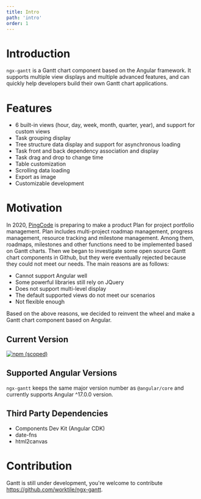 ```yaml
---
title: Intro
path: 'intro'
order: 1
---
```


# Introduction

`ngx-gantt` is a Gantt chart component based on the Angular framework. It supports multiple view displays and multiple advanced features, and can quickly help developers build their own Gantt chart applications.

# Features

- 6 built-in views (hour, day, week, month, quarter, year), and support for custom views
- Task grouping display
- Tree structure data display and support for asynchronous loading
- Task front and back dependency association and display
- Task drag and drop to change time
- Table customization
- Scrolling data loading
- Export as image
- Customizable development

# Motivation

In 2020, [PingCode](https://pingcode.com) is preparing to make a product Plan for project portfolio management. Plan includes multi-project roadmap management, progress management, resource tracking and milestone management. Among them, roadmaps, milestones and other functions need to be implemented based on Gantt charts. Then we began to investigate some open source Gantt chart components in Github, but they were eventually rejected because they could not meet our needs. The main reasons are as follows:

- Cannot support Angular well
- Some powerful libraries still rely on JQuery
- Does not support multi-level display
- The default supported views do not meet our scenarios
- Not flexible enough

Based on the above reasons, we decided to reinvent the wheel and make a Gantt chart component based on Angular.

## Current Version

[![npm (scoped)](https://img.shields.io/npm/v/@worktile/gantt?style=flat-square)](https://www.npmjs.com/package/@worktile/gantt)

## Supported Angular Versions

`ngx-gantt` keeps the same major version number as `@angular/core` and currently supports Angular ^17.0.0 version.

## Third Party Dependencies

- Components Dev Kit (Angular CDK)
- date-fns
- html2canvas

# Contribution

Gantt is still under development, you're welcome to contribute https://github.com/worktile/ngx-gantt.
